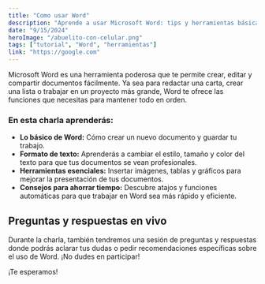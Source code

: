 ```yaml
---
title: "Como usar Word"
description: "Aprende a usar Microsoft Word: tips y herramientas básicas para sacar el máximo provecho"
date: "9/15/2024"
heroImage: "/abuelito-con-celular.png"
tags: ["tutorial", "Word", "herramientas"]
link: "https://google.com"
---
```


Microsoft Word es una herramienta poderosa que te permite crear, editar y compartir documentos fácilmente. Ya sea para redactar una carta, crear una lista o trabajar en un proyecto más grande, Word te ofrece las funciones que necesitas para mantener todo en orden.

### En esta charla aprenderás:
- **Lo básico de Word:** Cómo crear un nuevo documento y guardar tu trabajo.
- **Formato de texto:** Aprenderás a cambiar el estilo, tamaño y color del texto para que tus documentos se vean profesionales.
- **Herramientas esenciales:** Insertar imágenes, tablas y gráficos para mejorar la presentación de tus documentos.
- **Consejos para ahorrar tiempo:** Descubre atajos y funciones automáticas para que trabajar en Word sea más rápido y eficiente.

## Preguntas y respuestas en vivo

Durante la charla, también tendremos una sesión de preguntas y respuestas donde podrás aclarar tus dudas o pedir recomendaciones específicas sobre el uso de Word. ¡No dudes en participar!

¡Te esperamos!
